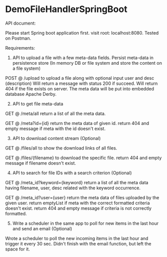 # DemoFileHandlerSpringBoot

API document: 

Please start Spring boot application first. 
visit root: localhost:8080. 
Tested on Postman. 

Requirements: 
1. API to upload a file with a few meta-data fields. 
   Persist meta-data in persistence store (In memory DB or file system and store the content on a file system)

POST @ /upload to upload a file along with optional input user and desc (description)
Will return a message with status 200 if succeed.
Will return 404 if the file exists on server. 
The meta data will be put into embedded database Apache Derby. 

2. API to get file meta-data

GET @ /meta/all     return a list of all the meta data.

GET @ /meta?id={id} return the meta data of given id. 
return 404 and empty message if meta with the id doesn't exist.

3. API to download content stream (Optional)

GET @ /files/all to show the download links of all files. 

GET @ /files/{filename} to download the specific file. 
return 404 and empty message if filename doesn't exist.

4. API to search for file IDs with a search criterion (Optional)

GET @ /meta_id?keyword={keyword} return a list of all the meta data having filename, user, desc related with the keyword occurrence.

GET @ /meta_id?user={user} return the meta data of files uploaded by the given user. 
return emptyList if meta with the correct formatted criteria doesn't exist.
return 404 and empty message if criteria is not correctly formatted.

5. Write a scheduler in the same app to poll for new items in the last hour and send an email (Optional)

Wrote a scheduler to poll the new incoming items in the last hour and trigger it every 30 sec. 
Didn't finish with the email function, but left the space for it. 

